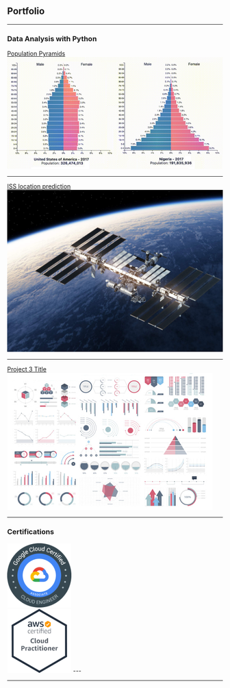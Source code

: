 ## Portfolio

---

### Data Analysis with Python

[Population Pyramids](/population-pyramids)
<img src="images/population.jpg?raw=true"/>

---
[ISS location prediction](/iss-prediction-webapp)
<img src="images/iss.jpg?raw=true"/>

---
[Project 3 Title](http://example.com/)
<img src="images/dummy_thumbnail.jpg?raw=true"/>

---

### Certifications
<img src="images/GCPACE.png?raw=true" height="150" width="150"/>
<br/>
<img src="images/AWSCP.png?raw=true" height="150" width="150"/>
---




---

